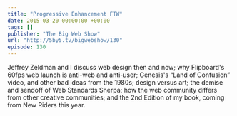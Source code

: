 ```yaml
---
title: "Progressive Enhancement FTW"
date: 2015-03-20 00:00:00 +00:00
tags: []
publisher: "The Big Web Show"
url: "http://5by5.tv/bigwebshow/130"
episode: 130
---
```


Jeffrey Zeldman and I discuss web design then and now; why Flipboard's 60fps web launch is anti-web and anti-user; Genesis's “Land of Confusion” video, and other bad ideas from the 1980s; design versus art; the demise and sendoff of Web Standards Sherpa; how the web community differs from other creative communities; and the 2nd Edition of my book, coming from New Riders this year.
